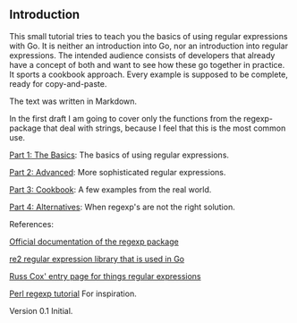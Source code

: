 ## Introduction ##

This small tutorial tries to teach you the basics of using regular expressions with Go. It is neither an introduction into Go, nor an introduction into regular expressions. The intended audience consists of developers that already have a concept of both and want to see how these go together in practice. It sports a cookbook approach. Every example is supposed to be complete, ready for copy-and-paste.

The text was written in Markdown. 

In the first draft I am going to cover only the functions from the regexp-package that deal with strings, because I feel that this is the most common use.

[Part 1: The Basics](01-chapter1.html): The basics of using regular expressions.

[Part 2: Advanced](01-chapter2.html): More sophisticated regular expressions.

[Part 3: Cookbook](01-chapter3.html): A few examples from the real world.

[Part 4: Alternatives](01-chapter4.html): When regexp's are not the right solution.

References:

[Official documentation of the regexp package](http://golang.org/pkg/regexp/)

[re2 regular expression library that is used in Go](https://code.google.com/p/re2/)

[Russ Cox' entry page for things regular expressions](http://swtch.com/~rsc/regexp/)

[Perl regexp tutorial](http://perldoc.perl.org/perlretut.html) For inspiration.

Version 0.1 Initial.

